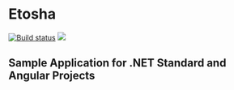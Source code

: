 # Etosha

[![Build status](https://ci.appveyor.com/api/projects/status/hrjfxkxr5emo3taw?svg=true)](https://ci.appveyor.com/project/DominicSachs/etosha) ![](https://dominicsachs.visualstudio.com/_apis/public/build/definitions/b6e8d357-8dd2-401b-aa9d-7566609c4f59/2/badge)

## Sample Application for .NET Standard and Angular Projects

